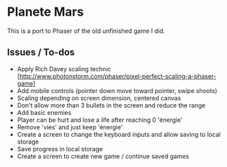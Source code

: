 # Planete Mars

This is a port to Phaser of the old unfinished game I did.

## Issues / To-dos

- Apply Rich Davey scaling technic [http://www.photonstorm.com/phaser/pixel-perfect-scaling-a-phaser-game]
- Add mobile controls (pointer down move toward pointer, swipe shoots)
- Scaling depending on screen dimension, centered canvas
- Don't allow more than 3 bullets in the screen and reduce the range
- Add basic enemies
- Player can be hurt and lose a life after reaching 0 'énergie'
- Remove 'vies' and just keep 'énergie'
- Create a screen to change the keyboard inputs and allow saving to local storage
- Save progress in local storage
- Create a screen to create new game / continue saved games
